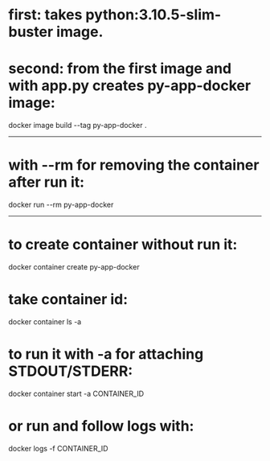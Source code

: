 
# first: takes python:3.10.5-slim-buster image.
# second: from the first image and with app.py creates py-app-docker image:
docker image build --tag py-app-docker .

---------------------------------------------------------------------------

# with --rm for removing the container after run it:
docker run --rm py-app-docker 

---------------------------------------------------------------------------

# to create container without run it:
docker container create py-app-docker

# take container id:
docker container ls -a

# to run it with -a for attaching STDOUT/STDERR:
docker container start -a CONTAINER_ID

# or run and follow logs with:
 docker logs -f CONTAINER_ID
